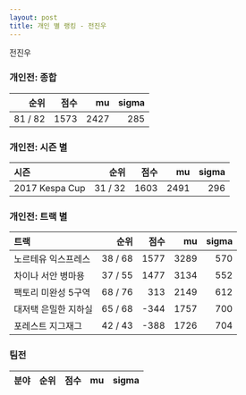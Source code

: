 ```yaml
---
layout: post
title: 개인 별 랭킹 - 전진우
---
```


전진우

### 개인전: 종합

| 순위 | 점수 | mu | sigma |
|---:|---:|---:|---:|
| 81 / 82 | 1573 | 2427 | 285 |

### 개인전: 시즌 별

| 시즌 | 순위 | 점수 | mu | sigma |
|:---|---:|---:|---:|---:|
| 2017 Kespa Cup | 31 / 32 | 1603 | 2491 | 296 |

### 개인전: 트랙 별

| 트랙 | 순위 | 점수 | mu | sigma |
|:---|---:|---:|---:|---:|
| 노르테유 익스프레스 | 38 / 68 | 1577 | 3289 | 570 |
| 차이나 서안 병마용 | 37 / 55 | 1477 | 3134 | 552 |
| 팩토리 미완성 5구역 | 68 / 76 | 313 | 2149 | 612 |
| 대저택 은밀한 지하실 | 65 / 68 | -344 | 1757 | 700 |
| 포레스트 지그재그 | 42 / 43 | -388 | 1726 | 704 |

### 팀전

| 분야 | 순위 | 점수 | mu | sigma |
|:---|---:|---:|---:|---:|
